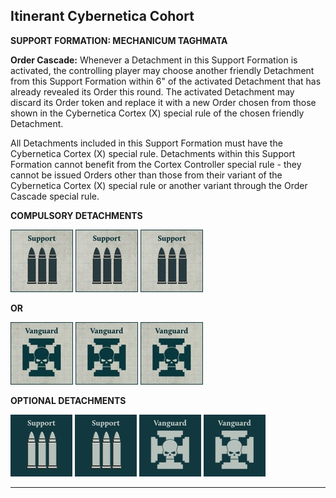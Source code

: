 ## Itinerant Cybernetica Cohort

**SUPPORT FORMATION: MECHANICUM TAGHMATA**

**Order Cascade:** Whenever a Detachment in this Support Formation is activated, the controlling player may choose another friendly Detachment from this Support Formation within 6" of the activated Detachment that has already revealed its Order this round. The activated Detachment may discard its Order token and replace it with a new Order chosen from those shown in the Cybernetica Cortex (X) special rule of the chosen friendly Detachment.

All Detachments included in this Support Formation must have the Cybernetica Cortex (X) special rule. Detachments within this Support Formation cannot benefit from the Cortex Controller special rule - they cannot be issued Orders other than those from their variant of the Cybernetica Cortex (X) special rule or another variant through the Order Cascade special rule.

**COMPULSORY DETACHMENTS**

[![](../../media/factions/mechanicum_taghmata/compulsory_support.jpg)](../../factions/mechanicum_taghmata/detachments.md#support-detachments) [![](../../media/factions/mechanicum_taghmata/compulsory_support.jpg)](../../factions/mechanicum_taghmata/detachments.md#support-detachments) [![](../../media/factions/mechanicum_taghmata/compulsory_support.jpg)](../../factions/mechanicum_taghmata/detachments.md#support-detachments)

**OR**

[![](../../media/factions/mechanicum_taghmata/compulsory_vanguard.jpg)](../../factions/mechanicum_taghmata/detachments.md#vanguard-detachments) [![](../../media/factions/mechanicum_taghmata/compulsory_vanguard.jpg)](../../factions/mechanicum_taghmata/detachments.md#vanguard-detachments) [![](../../media/factions/mechanicum_taghmata/compulsory_vanguard.jpg)](../../factions/mechanicum_taghmata/detachments.md#vanguard-detachments)

**OPTIONAL DETACHMENTS**

[![](../../media/factions/mechanicum_taghmata/optional_support.jpg)](../../factions/mechanicum_taghmata/detachments.md#support-detachments) [![](../../media/factions/mechanicum_taghmata/optional_support.jpg)](../../factions/mechanicum_taghmata/detachments.md#support-detachments) [![](../../media/factions/mechanicum_taghmata/optional_vanguard.jpg)](../../factions/mechanicum_taghmata/detachments.md#vanguard-detachments) [![](../../media/factions/mechanicum_taghmata/optional_vanguard.jpg)](../../factions/mechanicum_taghmata/detachments.md#vanguard-detachments)

---

